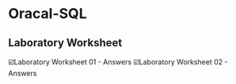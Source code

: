 # Oracal-SQL
## Laboratory Worksheet 
 ☑️Laboratory Worksheet 01 - Answers
 ☑️Laboratory Worksheet 02 - Answers
